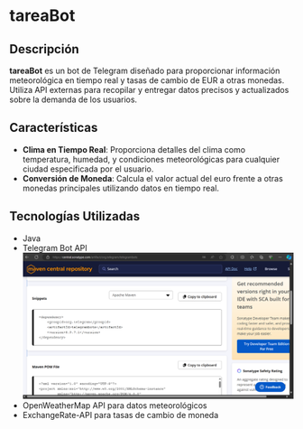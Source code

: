 # tareaBot

## Descripción
**tareaBot** es un bot de Telegram diseñado para proporcionar información meteorológica en tiempo real y tasas de cambio de EUR a otras monedas. Utiliza API externas para recopilar y entregar datos precisos y actualizados sobre la demanda de los usuarios.

## Características
- **Clima en Tiempo Real**: Proporciona detalles del clima como temperatura, humedad, y condiciones meteorológicas para cualquier ciudad especificada por el usuario.
- **Conversión de Moneda**: Calcula el valor actual del euro frente a otras monedas principales utilizando datos en tiempo real.

## Tecnologías Utilizadas
- Java
- Telegram Bot API ![](images/maven.png)
- OpenWeatherMap API para datos meteorológicos
- ExchangeRate-API para tasas de cambio de moneda
